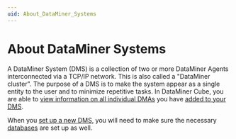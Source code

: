 ```yaml
---
uid: About_DataMiner_Systems
---
```


# About DataMiner Systems

A DataMiner System (DMS) is a collection of two or more DataMiner Agents interconnected via a TCP/IP network. This is also called a "DataMiner cluster". The purpose of a DMS is to make the system appear as a single entity to the user and to minimize repetitive tasks. In DataMiner Cube, you are able to [view information on all individual DMAs](xref:Viewing_information_on_the_DMAs_in_a_DMS) you have [added to your DMS](xref:Adding_a_DataMiner_Agent_to_a_DataMiner_System).

When you [set up a new DMS](xref:Before_you_begin_to_set_up_a_new_DMS), you will need to make sure the necessary [databases](xref:Databases_about
) are set up as well.
